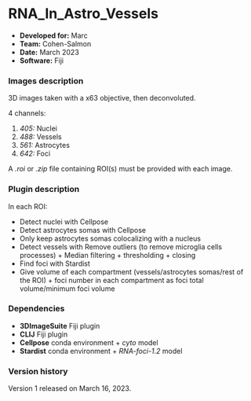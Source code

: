 # RNA_In_Astro_Vessels

* **Developed for:** Marc
* **Team:** Cohen-Salmon
* **Date:** March 2023
* **Software:** Fiji


### Images description

3D images taken with a x63 objective, then deconvoluted.

4 channels:
  1. *405:* Nuclei
  2. *488:* Vessels
  3. *561:* Astrocytes
  4. *642:* Foci
  
A *.roi* or *.zip* file containing ROI(s) must be provided with each image.

### Plugin description

In each ROI:
* Detect nuclei with Cellpose
* Detect astrocytes somas with Cellpose
* Only keep astrocytes somas colocalizing with a nucleus
* Detect vessels with Remove outliers (to remove microglia cells processes) + Median filtering + thresholding + closing
* Find foci with Stardist
* Give volume of each compartment (vessels/astrocytes somas/rest of the ROI) + foci number in each compartment as foci total volume/minimum foci volume

### Dependencies

* **3DImageSuite** Fiji plugin
* **CLIJ** Fiji plugin
* **Cellpose** conda environment + *cyto* model
* **Stardist** conda environment + *RNA-foci-1.2* model

### Version history

Version 1 released on March 16, 2023.
